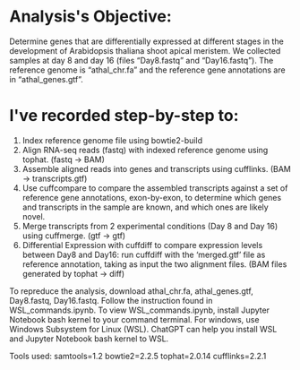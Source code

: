 # Analysis's Objective:

Determine genes that are differentially expressed at different stages in the development of Arabidopsis thaliana shoot apical meristem. We collected samples at day 8 and day 16 (files “Day8.fastq” and “Day16.fastq”).
The reference genome is “athal_chr.fa” and the reference gene annotations are in “athal_genes.gtf”. 

# I've recorded step-by-step to:
1. Index reference genome file using bowtie2-build
2. Align RNA-seq reads (fastq) with indexed reference genome using tophat. (fastq -> BAM)
3. Assemble aligned reads into genes and transcripts using cufflinks. (BAM -> transcripts.gtf)
4. Use cuffcompare to compare the assembled transcripts against a set of reference gene annotations, exon-by-exon, to determine which genes and transcripts in the sample are known, and which ones are likely novel.
5. Merge transcripts from 2 experimental conditions (Day 8 and Day 16) using cuffmerge. (gtf -> gtf)
6. Differential Expression with cuffdiff to compare expression levels between Day8 and Day16: run cuffdiff with the ‘merged.gtf’ file as reference annotation, taking as input the two alignment files. (BAM files generated by tophat -> diff)

To repreduce the analysis, download athal_chr.fa, athal_genes.gtf, Day8.fastq, Day16.fastq. Follow the instruction found in WSL_commands.ipynb. 
To view WSL_commands.ipynb, install Jupyter Notebook bash kernel to your command terminal. For windows, use Windows Subsystem for Linux (WSL). 
ChatGPT can help you install WSL and Jupyter Notebook bash kernel to WSL.

Tools used: samtools=1.2 bowtie2=2.2.5 tophat=2.0.14 cufflinks=2.2.1
